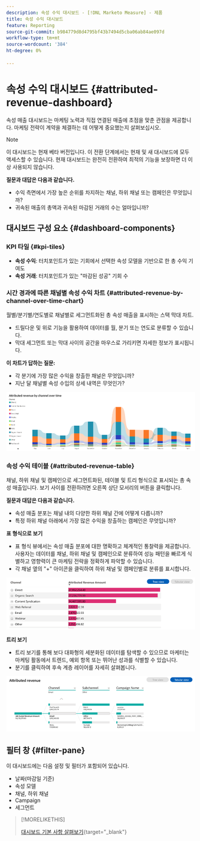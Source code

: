 ```yaml
---
description: 속성 수익 대시보드 - [!DNL Marketo Measure] - 제품
title: 속성 수익 대시보드
feature: Reporting
source-git-commit: b984779d8d4795bf43b7494d5cba06ab84ae097d
workflow-type: tm+mt
source-wordcount: '384'
ht-degree: 0%

---
```


# 속성 수익 대시보드 {#attributed-revenue-dashboard}

속성 매출 대시보드는 마케팅 노력과 직접 연결된 매출에 초점을 맞춘 관점을 제공합니다. 마케팅 전략이 계약을 체결하는 데 어떻게 중요했는지 살펴보십시오.

>[!NOTE]
>
>이 대시보드는 현재 베타 버전입니다. 이 전환 단계에서는 현재 및 새 대시보드에 모두 액세스할 수 있습니다. 현재 대시보드는 완전히 전환하여 최적의 기능을 보장하면 더 이상 사용되지 않습니다.

**질문과 대답은 다음과 같습니다.**

* 수익 측면에서 가장 높은 순위를 차지하는 채널, 하위 채널 또는 캠페인은 무엇입니까?
* 귀속된 매출의 총액과 귀속된 마감된 거래의 수는 얼마입니까?

## 대시보드 구성 요소 {#dashboard-components}

### KPI 타일 {#kpi-tiles}

* **속성 수익**: 터치포인트가 있는 기회에서 선택한 속성 모델을 기반으로 한 총 수익 기여도
* **속성 거래**: 터치포인트가 있는 &quot;마감된 성공&quot; 기회 수

### 시간 경과에 따른 채널별 속성 수익 차트 {#attributed-revenue-by-channel-over-time-chart}

월별/분기별/연도별로 채널별로 세그먼트화된 총 속성 매출을 표시하는 스택 막대 차트.

* 드릴다운 및 위로 기능을 활용하여 데이터를 월, 분기 또는 연도로 분류할 수 있습니다.
* 막대 세그먼트 또는 막대 사이의 공간을 마우스로 가리키면 자세한 정보가 표시됩니다.

**이 차트가 답하는 질문:**

* 각 분기에 가장 많은 수익을 창출한 채널은 무엇입니까?
* 지난 달 채널별 속성 수입의 상세 내역은 무엇인가?

![](assets/attributed-revenue-dashboard-1.png)

### 속성 수익 테이블 {#attributed-revenue-table}

채널, 하위 채널 및 캠페인으로 세그먼트화된, 테이블 및 트리 형식으로 표시되는 총 속성 매출입니다. 보기 사이를 전환하려면 오른쪽 상단 모서리의 버튼을 클릭합니다.

**질문과 대답은 다음과 같습니다.**

* 속성 매출 분포는 채널 내의 다양한 하위 채널 간에 어떻게 다릅니까?
* 특정 하위 채널 아래에서 가장 많은 수익을 창출하는 캠페인은 무엇입니까?

**표 형식으로 보기**

* 표 형식 뷰에서는 속성 매출 분포에 대한 명확하고 체계적인 통찰력을 제공합니다. 사용자는 데이터를 채널, 하위 채널 및 캠페인으로 분류하여 성능 패턴을 빠르게 식별하고 영향력이 큰 마케팅 전략을 정확하게 파악할 수 있습니다.
* 각 채널 옆의 &quot;+&quot; 아이콘을 클릭하여 하위 채널 및 캠페인별로 분류를 표시합니다.

![](assets/attributed-revenue-dashboard-2.png)

**트리 보기**

* 트리 보기를 통해 보다 대화형의 세분화된 데이터를 탐색할 수 있으므로 마케터는 마케팅 활동에서 트렌드, 예외 항목 또는 뛰어난 성과를 식별할 수 있습니다.
* 분기를 클릭하여 후속 계층 레이어를 자세히 살펴봅니다.

![](assets/attributed-revenue-dashboard-3.png)

## 필터 창 {#filter-pane}

이 대시보드에는 다음 설정 및 필터가 포함되어 있습니다.

* 날짜(마감일 기준)
* 속성 모델
* 채널, 하위 채널
* Campaign
* 세그먼트

>[!MORELIKETHIS]
>
>[대시보드 기본 사항 살펴보기](/help/marketo-measure-discover-ui/dashboards/discover-dashboard-basics.md){target="_blank"}
